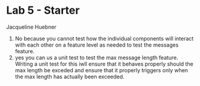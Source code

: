 # Lab 5 - Starter
Jacqueline Huebner

1. No because you cannot test how the individual components will interact with each other on a feature level as needed to test the messages feature.
2. yes you can us a unit test to test the max message length feature. Writing a unit test for this iwll ensure that it behaves properly should the max length be exceded and ensure that it properly triggers only when the max length has actually been exceeded.